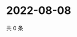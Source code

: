 # 2022-08-08

共 0 条

<!-- BEGIN WEIBO -->
<!-- 最后更新时间 Mon Aug 08 2022 17:15:33 GMT+0800 (China Standard Time) -->

<!-- END WEIBO -->
